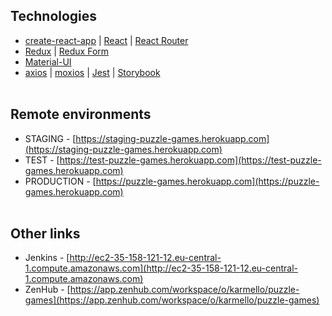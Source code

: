 ## Technologies
* [create-react-app](https://github.com/facebook/create-react-app) | [React](https://reactjs.org) | [React Router](https://reacttraining.com/react-router)
* [Redux](https://redux.js.org) | [Redux Form](https://redux-form.com/7.3.0)
* [Material-UI](https://material-ui-next.com)
* [axios](https://github.com/axios/axios) | [moxios](https://github.com/axios/moxios) | [Jest](https://facebook.github.io/jest) | [Storybook](https://storybook.js.org)
<br /><br />
## Remote environments
* STAGING - [https://staging-puzzle-games.herokuapp.com](https://staging-puzzle-games.herokuapp.com)
* TEST - [https://test-puzzle-games.herokuapp.com](https://test-puzzle-games.herokuapp.com)
* PRODUCTION - [https://puzzle-games.herokuapp.com](https://puzzle-games.herokuapp.com)
<br /><br />
## Other links
* Jenkins - [http://ec2-35-158-121-12.eu-central-1.compute.amazonaws.com](http://ec2-35-158-121-12.eu-central-1.compute.amazonaws.com)
* ZenHub - [https://app.zenhub.com/workspace/o/karmello/puzzle-games](https://app.zenhub.com/workspace/o/karmello/puzzle-games)
